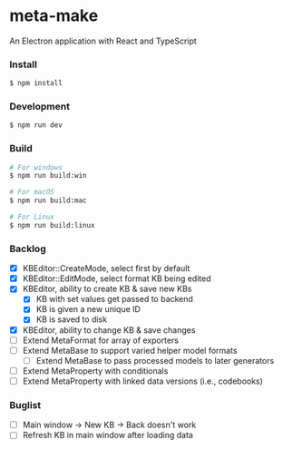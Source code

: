 # meta-make

An Electron application with React and TypeScript

### Install

```bash
$ npm install
```

### Development

```bash
$ npm run dev
```

### Build

```bash
# For windows
$ npm run build:win

# For macOS
$ npm run build:mac

# For Linux
$ npm run build:linux
```


### Backlog

- [x] KBEditor::CreateMode, select first by default
- [x] KBEditor::EditMode, select format KB being edited
- [x] KBEditor, ability to create KB & save new KBs
  - [x] KB with set values get passed to backend
  - [x] KB is given a new unique ID
  - [x] KB is saved to disk
- [x] KBEditor, ability to change KB & save changes
- [ ] Extend MetaFormat for array of exporters
- [ ] Extend MetaBase to support varied helper model formats
  - [ ] Extend MetaBase to pass processed models to later generators
- [ ] Extend MetaProperty with conditionals
- [ ] Extend MetaProperty with linked data versions (i.e., codebooks)

### Buglist

- [ ] Main window -> New KB -> Back doesn't work
- [ ] Refresh KB in main window after loading data
